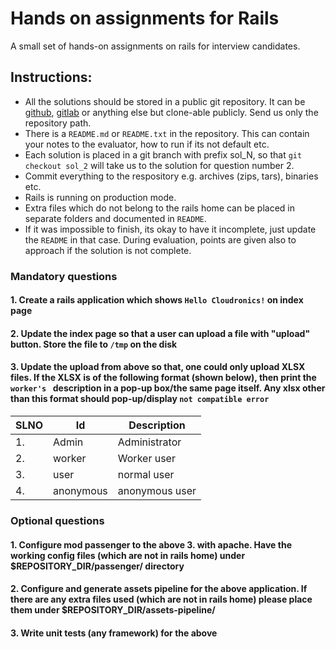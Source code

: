# Hands on assignments for Rails
A small set of hands-on assignments on rails for interview candidates.

## Instructions: 
 - All the solutions should be stored in a public git repository. It can be [github](github.com), [gitlab](gitlab.com) or anything else but clone-able publicly. Send us only the repository path.
  - There is a `README.md` or `README.txt` in the repository. This can contain your notes to the evaluator, how to run if its not default etc. 
  - Each solution is placed in a git branch with prefix sol_N, so that `git checkout sol_2` will take us to the solution for question number 2.
  - Commit everything to the respository e.g. archives (zips, tars), binaries etc. 
  - Rails is running on production mode.
  - Extra files which do not belong to the rails home can be placed in separate folders and documented in `README`.
  - If it was impossible to finish, its okay to have it incomplete, just update the `README` in that case. During evaluation, points are given also to approach if the solution is not complete.

### Mandatory questions

#### 1. Create a rails application which shows `Hello Cloudronics!` on index page
#### 2. Update the index page so that a user can upload a file with "upload" button. Store the file to `/tmp` on the disk
#### 3. Update the upload from above so that, one could only upload XLSX files. If the XLSX is of the following format (shown below), then print the `worker's ` description in a pop-up box/the same page itself. Any xlsx other than this format should pop-up/display `not compatible error`

SLNO | Id | Description
--- | --- | --- 
1. | Admin | Administrator
2. | worker | Worker user
3. | user | normal user
4. | anonymous | anonymous user

 
### Optional questions

#### 1. Configure mod passenger to the above 3. with apache. Have the working config files (which are not in rails home) under $REPOSITORY_DIR/passenger/ directory
#### 2. Configure and generate assets pipeline for the above application. If there are any extra files used (which are not in rails home) please place them under $REPOSITORY_DIR/assets-pipeline/
#### 3. Write unit tests (any framework) for the above